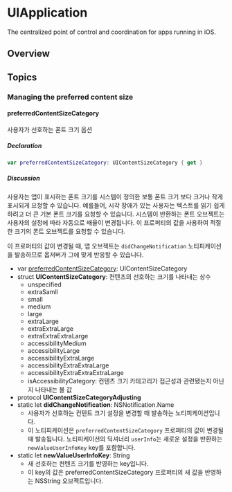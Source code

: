 # UIApplication

The centralized point of control and coordination for apps running in iOS.



## Overview

## Topics

### Managing the preferred content size

#### preferredContentSizeCategory

사용자가 선호하는 폰트 크기 옵션

##### Declaration

~~~swift
var preferredContentSizeCategory: UIContentSizeCategory { get }
~~~

##### Discussion

사용자는 앱이 표시하는 폰트 크기를 시스템이 정의한 보통 폰트 크기 보다 크거나 작게 표시되게 요청할 수 있습니다. 예를들어, 시각 장애가 있는 사용자는 텍스트를 읽기 쉽게하려고 더 큰 기본 폰트 크기를 요청할 수 있습니다. 시스템이 반환하는 폰트 오브젝트는 사용자의 설정에 따라 자동으로 배율이 변경됩니다. 이 프로퍼티의 값을 사용하여 적절한 크기의 폰트 오브젝트를 요청할 수 있습니다.  
  
이 프로퍼티의 값이 변경될 때, 앱 오브젝트는 `didChangeNotification` 노티피케이션을 발송하므로 옵저버가 그에 맞게 반응할 수 있습니다.  


- var [preferredContentSizeCategory](#preferredContentSizeCategory): UIContentSizeCategory
- struct **UIContentSizeCategory**: 컨텐츠의 선호하는 크기를 나타내는 상수
    - unspecified
    - extraSamll
    - small
    - medium
    - large
    - extraLarge
    - extraExtraLarge
    - extraExtraExtraLarge
    - accessibilityMedium
    - accessibilityLarge
    - accessibilityExtraLarge
    - accessibilityExtraExtraLarge
    - accessibilityExtraExtraExtraLarge
    - isAccessibilityCategory: 컨텐츠 크기 카테고리가 접근성과 관련됐는지 아닌지 나타내는 불 값
- protocol **UIContentSizeCategoryAdjusting**
- static let **didChangeNotification**: NSNotification.Name
    - 사용자가 선호하는 컨텐트 크기 설정을 변경할 때 발송하는 노티피케이션입니다.
    - 이 노티피케이션은 `preferredContentSizeCategory` 프로퍼티의 값이 변경될 때 발송됩니다. 노티피케이션의 딕셔너리 `userInfo`는 새로운 설정을 반환하는 `newValueUserInfoKey` key를 포함합니다.
- static let **newValueUserInfoKey**: String
    - 새 선호하는 컨텐츠 크기를 반영하는 key입니다.
    - 이 key의 값은 preferredContentSizeCategory 프로퍼티의 새 값을 반영하는 NSString 오브젝트입니다.

